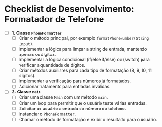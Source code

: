 # Checklist de Desenvolvimento: Formatador de Telefone

- [ ] **1. Classe `PhoneFormatter`**
    - [ ] Criar o método principal, por exemplo `formatPhoneNumber(String input)`.
    - [ ] Implementar a lógica para limpar a string de entrada, mantendo apenas os dígitos.
    - [ ] Implementar a lógica condicional (if/else if/else) ou (switch) para verificar a quantidade de dígitos.
    - [ ] Criar métodos auxiliares para cada tipo de formatação (8, 9, 10, 11 dígitos).
    - [ ] Implementar a verificação para números já formatados.
    - [ ] Adicionar tratamento para entradas inválidas.

- [ ] **2. Classe `Main`**
    - [ ] Criar uma classe `Main` com um método `main`.
    - [ ] Criar um loop para permitir que o usuário teste várias entradas.
    - [ ] Solicitar ao usuário a entrada do número de telefone.
    - [ ] Instanciar o `PhoneFormatter`.
    - [ ] Chamar o método de formatação e exibir o resultado para o usuário.
